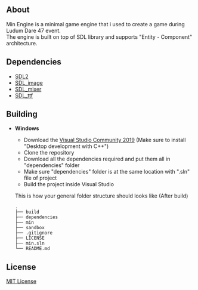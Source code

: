 ## About
Min Engine is a minimal game engine that i used to create a game during Ludum Dare 47 event. </br>
The engine is built on top of SDL library and supports "Entity - Component" architecture.

## Dependencies
  * [SDL2](https://www.libsdl.org/)
  * [SDL_image](https://www.libsdl.org/projects/SDL_image/)
  * [SDL_mixer](https://www.libsdl.org/projects/SDL_mixer/index.html)
  * [SDL_ttf](https://www.libsdl.org/projects/SDL_ttf/)

## Building
  * <b>Windows</b>
    * Download the [Visual Studio Community 2019](https://visualstudio.microsoft.com/) (Make sure to install "Desktop development with C++")
    * Clone the repository
    * Download all the dependencies required and put them all in "dependencies" folder
    * Make sure "dependencies" folder is at the same location with ".sln" file of project
    * Build the project inside Visual Studio
    
    This is how your general folder structure should looks like (After build)
    
        .
        ├── build          
        ├── dependencies
        ├── min
        ├── sandbox
        ├── .gitignore
        ├── LICENSE
        ├── min.sln
        └── README.md
 
## License
[MIT License](https://github.com/iozsaygi/ripsight/blob/master/LICENSE)
